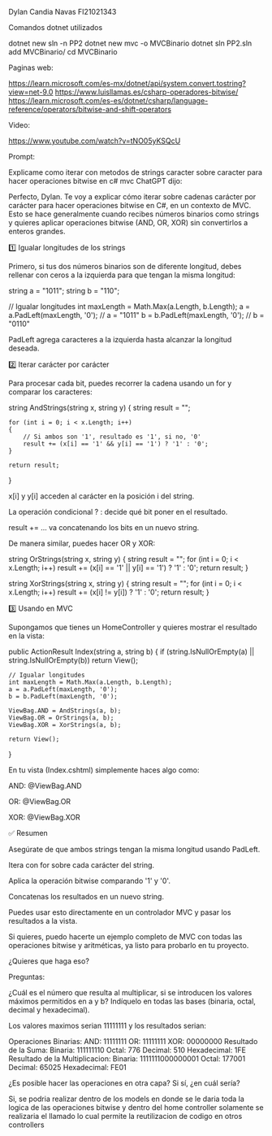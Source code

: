 Dylan Candia Navas FI21021343

Comandos dotnet utilizados

dotnet new sln -n PP2
dotnet new mvc -o MVCBinario
dotnet sln PP2.sln add MVCBinario/
cd MVCBinario

Paginas web:

https://learn.microsoft.com/es-mx/dotnet/api/system.convert.tostring?view=net-9.0
https://www.luisllamas.es/csharp-operadores-bitwise/
https://learn.microsoft.com/es-es/dotnet/csharp/language-reference/operators/bitwise-and-shift-operators

Video:

https://www.youtube.com/watch?v=tNO05yKSQcU

Prompt:

Explicame como iterar con metodos de strings caracter sobre caracter para hacer operaciones bitwise en c# mvc
ChatGPT dijo:

Perfecto, Dylan. Te voy a explicar cómo iterar sobre cadenas carácter por carácter para hacer operaciones bitwise en C#, en un contexto de MVC. Esto se hace generalmente cuando recibes números binarios como strings y quieres aplicar operaciones bitwise (AND, OR, XOR) sin convertirlos a enteros grandes.

1️⃣ Igualar longitudes de los strings

Primero, si tus dos números binarios son de diferente longitud, debes rellenar con ceros a la izquierda para que tengan la misma longitud:

string a = "1011";
string b = "110";

// Igualar longitudes
int maxLength = Math.Max(a.Length, b.Length);
a = a.PadLeft(maxLength, '0'); // a = "1011"
b = b.PadLeft(maxLength, '0'); // b = "0110"


PadLeft agrega caracteres a la izquierda hasta alcanzar la longitud deseada.

2️⃣ Iterar carácter por carácter

Para procesar cada bit, puedes recorrer la cadena usando un for y comparar los caracteres:

string AndStrings(string x, string y)
{
    string result = "";

    for (int i = 0; i < x.Length; i++)
    {
        // Si ambos son '1', resultado es '1', si no, '0'
        result += (x[i] == '1' && y[i] == '1') ? '1' : '0';
    }

    return result;
}


x[i] y y[i] acceden al carácter en la posición i del string.

La operación condicional ? : decide qué bit poner en el resultado.

result += ... va concatenando los bits en un nuevo string.

De manera similar, puedes hacer OR y XOR:

string OrStrings(string x, string y)
{
    string result = "";
    for (int i = 0; i < x.Length; i++)
        result += (x[i] == '1' || y[i] == '1') ? '1' : '0';
    return result;
}

string XorStrings(string x, string y)
{
    string result = "";
    for (int i = 0; i < x.Length; i++)
        result += (x[i] != y[i]) ? '1' : '0';
    return result;
}

3️⃣ Usando en MVC

Supongamos que tienes un HomeController y quieres mostrar el resultado en la vista:

public ActionResult Index(string a, string b)
{
    if (string.IsNullOrEmpty(a) || string.IsNullOrEmpty(b))
        return View();

    // Igualar longitudes
    int maxLength = Math.Max(a.Length, b.Length);
    a = a.PadLeft(maxLength, '0');
    b = b.PadLeft(maxLength, '0');

    ViewBag.AND = AndStrings(a, b);
    ViewBag.OR = OrStrings(a, b);
    ViewBag.XOR = XorStrings(a, b);

    return View();
}


En tu vista (Index.cshtml) simplemente haces algo como:

<p>AND: @ViewBag.AND</p>
<p>OR: @ViewBag.OR</p>
<p>XOR: @ViewBag.XOR</p>

✅ Resumen

Asegúrate de que ambos strings tengan la misma longitud usando PadLeft.

Itera con for sobre cada carácter del string.

Aplica la operación bitwise comparando '1' y '0'.

Concatenas los resultados en un nuevo string.

Puedes usar esto directamente en un controlador MVC y pasar los resultados a la vista.

Si quieres, puedo hacerte un ejemplo completo de MVC con todas las operaciones bitwise y aritméticas, ya listo para probarlo en tu proyecto.

¿Quieres que haga eso?


Preguntas:

¿Cuál es el número que resulta al multiplicar, si se introducen los valores máximos permitidos en a y b? Indíquelo en todas las bases (binaria, octal, decimal y hexadecimal).

Los valores maximos serian 11111111 y los resultados serian:

Operaciones Binarias:
AND: 11111111
OR: 11111111
XOR: 00000000
Resultado de la Suma:
Binaria: 111111110
Octal: 776
Decimal: 510
Hexadecimal: 1FE
Resultado de la Multiplicacion:
Binaria: 1111111000000001
Octal: 177001
Decimal: 65025
Hexadecimal: FE01


¿Es posible hacer las operaciones en otra capa? Si sí, ¿en cuál sería?

Si, se podria realizar dentro de los models en donde se le daria toda la logica de las operaciones bitwise y dentro del home controller solamente se realizaria el llamado lo cual permite la reutilizacion de codigo en otros controllers
